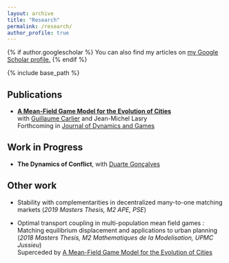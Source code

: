 ```yaml
---
layout: archive
title: "Research"
permalink: /research/
author_profile: true
---
```


{% if author.googlescholar %}
  You can also find my articles on <u><a href="{{author.googlescholar}}">my Google Scholar profile</a>.</u>
{% endif %}

{% include base_path %}



## Publications

* **[A Mean-Field Game Model for the Evolution of Cities](http://cesarbarilla.github.io/research/mfg-cities)**  
with [Guillaume Carlier](https://www.ceremade.dauphine.fr/~carlier/) and Jean-Michel Lasry  
Forthcoming in [Journal of Dynamics and Games](https://www.aimsciences.org/article/doi/10.3934/jdg.2021017)


<!-- Working Papers
---

{% for post in site.workingpapers reversed %}
  {% include archive-single.html %}
{% endfor %} -->


## Work in Progress

* **The Dynamics of Conflict**, with [Duarte Gonçalves](https://duartegoncalves.com)


## Other work

* Stability with complementarities in decentralized many-to-one matching markets (*2019 Masters Thesis, M2 APE, PSE*)

* Optimal transport coupling in multi-population mean field games : Matching equilibrium displacement and applications to urban planning (*2018 Masters Thesis, M2 Mathematiques de la Modelisation, UPMC Jussieu*)  
Superceded by [A Mean-Field Game Model for the Evolution of Cities](http://cesarbarilla.github.io/research/mfg-cities)

